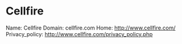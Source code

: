 
# Cellfire

Name: Cellfire
Domain: cellfire.com
Home: http://www.cellfire.com/
Privacy_policy: http://www.cellfire.com/privacy_policy.php
